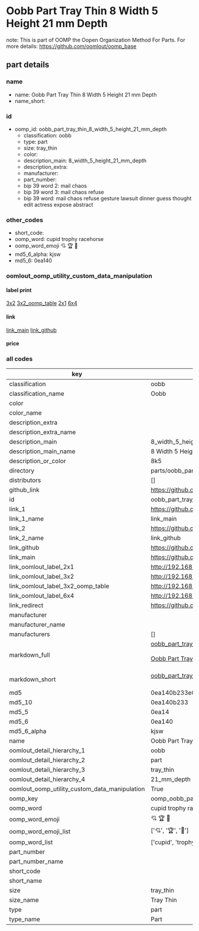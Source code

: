 # Oobb Part Tray Thin 8 Width 5 Height 21 mm Depth  

note: This is part of OOMP the Oopen Organization Method For Parts. For more details: https://github.com/oomlout/oomp_base

##  part details
  







### name
* name: Oobb Part Tray Thin 8 Width 5 Height 21 mm Depth
* name_short: 
### id
* oomp_id: oobb_part_tray_thin_8_width_5_height_21_mm_depth
  * classification: oobb
  * type: part
  * size: tray_thin
  * color: 
  * description_main: 8_width_5_height_21_mm_depth
  * description_extra: 
  * manufacturer: 
  * part_number: 
  * bip 39 word 2: mail chaos
  * bip 39 word 3: mail chaos refuse
  * bip 39 word: mail chaos refuse gesture lawsuit dinner guess thought edit actress expose abstract

### other_codes
* short_code: 
* oomp_word: cupid trophy racehorse
* oomp_word_emoji :cupid: :trophy: :racehorse:
* md5_6_alpha: kjsw
* md5_6: 0ea140






### oomlout_oomp_utility_custom_data_manipulation
#### label print
[3x2](http://192.168.1.245:1112/?label=oomp%20kjsw)
[3x2_oomp_table](http://192.168.1.108:1112/?label=oomp%20kjsw)
[2x1](http://192.168.1.242:1112/?label=oomp%20kjsw)
[6x4](http://192.168.1.55:1112/?label=oomp%20kjsw)    

#### link

[link_main](https://github.com/oomlout/oomlout_oomp_version_1_messy/tree/main/parts/oobb_part_tray_thin_8_width_5_height_21_mm_depth) [link_github](https://github.com/oomlout/oomlout_oomp_version_1_messy/tree/main/parts/oobb_part_tray_thin_8_width_5_height_21_mm_depth)                             

#### price







### all codes 
| key | value |  
| --- | --- |  
| classification | oobb |  
| classification_name | Oobb |  
| color |  |  
| color_name |  |  
| description_extra |  |  
| description_extra_name |  |  
| description_main | 8_width_5_height_21_mm_depth |  
| description_main_name | 8 Width 5 Height 21 mm Depth |  
| description_or_color | 8k5 |  
| directory | parts/oobb_part_tray_thin_8_width_5_height_21_mm_depth |  
| distributors | [] |  
| github_link | https://github.com/oomlout/oomlout_oomp_part_src/tree/main/parts/oobb_part_tray_thin_8_width_5_height_21_mm_depth |  
| id | oobb_part_tray_thin_8_width_5_height_21_mm_depth |  
| link_1 | https://github.com/oomlout/oomlout_oomp_version_1_messy/tree/main/parts/oobb_part_tray_thin_8_width_5_height_21_mm_depth |  
| link_1_name | link_main |  
| link_2 | https://github.com/oomlout/oomlout_oomp_version_1_messy/tree/main/parts/oobb_part_tray_thin_8_width_5_height_21_mm_depth |  
| link_2_name | link_github |  
| link_github | https://github.com/oomlout/oomlout_oomp_version_1_messy/tree/main/parts/oobb_part_tray_thin_8_width_5_height_21_mm_depth |  
| link_main | https://github.com/oomlout/oomlout_oomp_version_1_messy/tree/main/parts/oobb_part_tray_thin_8_width_5_height_21_mm_depth |  
| link_oomlout_label_2x1 | http://192.168.1.242:1112/?label=oomp%20kjsw |  
| link_oomlout_label_3x2 | http://192.168.1.245:1112/?label=oomp%20kjsw |  
| link_oomlout_label_3x2_oomp_table | http://192.168.1.108:1112/?label=oomp%20kjsw |  
| link_oomlout_label_6x4 | http://192.168.1.55:1112/?label=oomp%20kjsw |  
| link_redirect | https://github.com/oomlout/oomlout_oomp_version_1_messy/tree/main/parts/oobb_part_tray_thin_8_width_5_height_21_mm_depth |  
| manufacturer |  |  
| manufacturer_name |  |  
| manufacturers | [] |  
| markdown_full | [oobb_part_tray_thin_8_width_5_height_21_mm_depth](none)<br>[](none)<br>[Oobb Part Tray Thin 8 Width 5 Height 21 Mm Depth](none)<br><br> |  
| markdown_short | [oobb_part_tray_thin_8_width_5_height_21_mm_depth](none)<br><br> |  
| md5 | 0ea140b233e0ececf93f161768c99431 |  
| md5_10 | 0ea140b233 |  
| md5_5 | 0ea14 |  
| md5_6 | 0ea140 |  
| md5_6_alpha | kjsw |  
| name | Oobb Part Tray Thin 8 Width 5 Height 21 mm Depth |  
| oomlout_detail_hierarchy_1 | oobb |  
| oomlout_detail_hierarchy_2 | part |  
| oomlout_detail_hierarchy_3 | tray_thin |  
| oomlout_detail_hierarchy_4 | 21_mm_depth |  
| oomlout_oomp_utility_custom_data_manipulation | True |  
| oomp_key | oomp_oobb_part_tray_thin_8_width_5_height_21_mm_depth |  
| oomp_word | cupid trophy racehorse |  
| oomp_word_emoji | :cupid: :trophy: :racehorse: |  
| oomp_word_emoji_list | [':cupid:', ':trophy:', ':racehorse:'] |  
| oomp_word_list | ['cupid', 'trophy', 'racehorse'] |  
| part_number |  |  
| part_number_name |  |  
| short_code |  |  
| short_name |  |  
| size | tray_thin |  
| size_name | Tray Thin |  
| type | part |  
| type_name | Part |  
